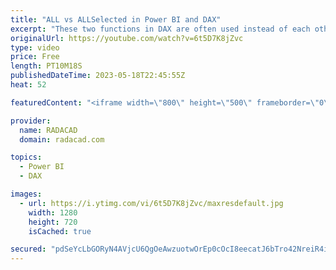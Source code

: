 ```yaml
---
title: "ALL vs ALLSelected in Power BI and DAX"
excerpt: "These two functions in DAX are often used instead of each other; ALL and ALLSELECTED. Their behavior can be similar in some contexts, but it can also be different in other contexts. In this article and video, I'll explain the difference between these two functions and when to use each in DAX for Power"
originalUrl: https://youtube.com/watch?v=6t5D7K8jZvc
type: video
price: Free
length: PT10M18S
publishedDateTime: 2023-05-18T22:45:55Z
heat: 52

featuredContent: "<iframe width=\"800\" height=\"500\" frameborder=\"0\" src=\"https://www.youtube.com/embed/6t5D7K8jZvc\" allow=\"accelerometer; autoplay; encrypted-media; gyroscope; picture-in-picture\" allowfullscreen></iframe>"

provider:
  name: RADACAD
  domain: radacad.com

topics:
  - Power BI
  - DAX

images:
  - url: https://i.ytimg.com/vi/6t5D7K8jZvc/maxresdefault.jpg
    width: 1280
    height: 720
    isCached: true

secured: "pdSeYcLbGORyN4AVjcU6QgOeAwzuotwOrEp0cOcI8eecatJ6bTro42NreiR4isE/uQ0TzwL5OlqKHyHiEVEB7i4TB6yBQKRneejFK1sjL+w4duNKKZa8CwXS7P66GVNmUS3OOfLW0TY3M74QlGw/52qYJvZ/7uf8PEBX5wxjQ/FdZXr1qokgNDZ5FCk2+1bdVIjJlJk1k6Z2uldvQmNcidyS8D8tQajbO4B6cBvchsQ5aLM8DpBqrR/wC/f9DBe1Nxp8FOXGGlVr9eykNNdWFB9jO9HRqZl0hlmpJM/RQ5ZqndCO564Ims2NTFsGe+30W8cV3VHqcbn0IBVj7+HQEGuCf7XzilkLPqkuhFMe9OS32/v3/w9qCrj1rbZKoCOqTrD+jPR9Ct98/ZD+ypvy1lnhkkms5rEpV7HQsUR5c8g=;XXvXO1zDJ2077qJmqCwDcQ=="
---
```


